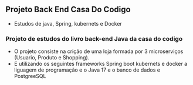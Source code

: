 ## Projeto Back End Casa Do Codigo 
- Estudos de java, Spring, kubernets e Docker

### Projeto de estudos do livro back-end Java da casa do codigo

- O projeto consiste na crição de uma loja formada por 3 microserviços (Usuario, Produto e Shopping).
- E utilizando os seguintes frameworks Spring boot kubernets e docker a liguagem de programação e o Java 17 e o banco de dados e PostgreeSQL
   
